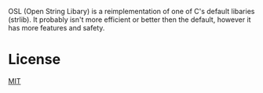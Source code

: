 OSL (Open String Libary) is a reimplementation of one of C's default libaries (strlib).
It probably isn't more efficient or better then the default, however
it has more features and safety.

# License
[MIT](https://github.com/rsdmddd/open-str-lib/blob/main/LICENSE)